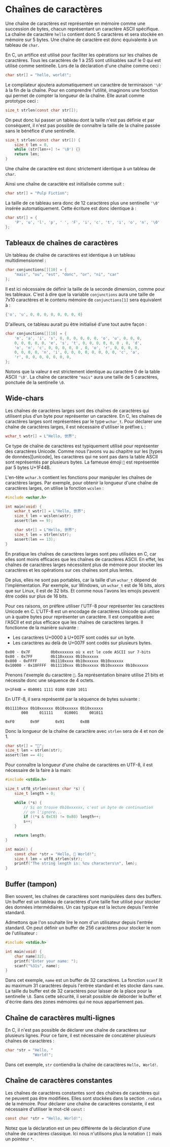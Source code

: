 # Chaînes de caractères

Une chaîne de caractères est représentée en mémoire comme une succession de bytes, chacun représentant un caractère ASCII spécifique. La chaîne de caractère `hello` contient donc 5 caractères et sera stockée en mémoire sur 5 bytes. Une chaîne de caractère est donc équivalente à un tableau de `char`.

En C, un artifice est utilisé pour faciliter les opérations sur les chaînes de caractères. Tous les caractères de 1 à 255 sont utilisables sauf le 0 qui est utilisé comme sentinelle. Lors de la déclaration d'une chaîne comme ceci :

```c
char str[] = "hello, world!";
```

Le compilateur ajoutera automatiquement un caractère de terminaison `'\0'` à la fin de la chaîne. Pour en comprendre l'utilité, imaginons une fonction qui permet de compter la longueur de la chaîne. Elle aurait comme prototype ceci :

```c
size_t strlen(const char str[]);
```

On peut donc lui passer un tableau dont la taille n'est pas définie et par conséquent, il n'est pas possible de connaître la taille de la chaîne passée sans le bénéfice d'une sentinelle.

```c
size_t strlen(const char str[]) {
    size_t len = 0,
    while (str[len++] != '\0') {}
    return len;
}
```

Une chaîne de caractère est donc strictement identique à un tableau de `char`.

Ainsi une chaîne de caractère est initialisée comme suit :

```c
char str[] = "Pulp Fiction";
```

La taille de ce tableau sera donc de 12 caractères plus une sentinelle `'\0'` insérée automatiquement. Cette écriture est donc identique à :

```c
char str[] = {
    'P', 'u', 'l', 'p', ' ', 'F', 'i', 'c', 't', 'i', 'o', 'n', '\0'
};
```

## Tableaux de chaînes de caractères

Un tableau de chaîne de caractères est identique à un tableau multidimensionnel :

```c
char conjunctions[][10] = {
    "mais", "ou", "est", "donc", "or", "ni", "car"
};
```

Il est ici nécessaire de définir la taille de la seconde dimension, comme pour les tableaux. C'est à dire que la variable `conjunctions` aura une taille de 7x10 caractères et le contenu mémoire de `conjunctions[1]` sera équivalent à :

```c
{'o', 'u', 0, 0, 0, 0, 0, 0, 0, 0}
```

D'ailleurs, ce tableau aurait pu être initialisé d'une tout autre façon :

```c
char conjunctions[][10] = {
    'm', 'a', 'i', 's', 0, 0, 0, 0, 0, 0, 'o', 'u', 0, 0, 0,
    0, 0, 0, 0, 0, 'e', 's', 't', 0, 0, 0, 0, 0, 0 , 0, 'd',
    'o', 'n', 'c', 0, 0, 0, 0, 0 , 0, 'o', 'r', 0, 0, 0, 0,
    0, 0, 0, 0, 'n', 'i', 0, 0, 0, 0, 0, 0, 0, 0, 'c', 'a',
    'r', 0, 0, 0, 0, 0, 0, 0,
};
```

Notons que la valeur `0` est strictement identique au caractère 0 de la table ASCII `'\0'`. La chaîne de caractère `"mais"` aura une taille de 5 caractères, ponctuée de la sentinelle `\0`.

## Wide-chars

Les chaînes de caractères larges sont des chaînes de caractères qui utilisent plus d'un byte pour représenter un caractère. En C, les chaînes de caractères larges sont représentées par le type `wchar_t`. Pour déclarer une chaîne de caractères larges, il est nécessaire d'utiliser le préfixe `L` :

```c
wchar_t wstr[] = L"Hello, 世界";
```

Ce type de chaîne de caractères est typiquement utilisé pour représenter des caractères Unicode. Comme nous l'avons vu au chapitre sur les [types de données][unicode], les caractères qui ne sont pas dans la table ASCII sont représentés par plusieurs bytes. La fameuse émoji `👋` est représentée par 5 bytes U+1F44B.

L'en-tête `wchar.h` contient les fonctions pour manipuler les chaînes de caractères larges. Par exemple, pour obtenir la longueur d'une chaîne de caractères larges, on utilise la fonction `wcslen` :

```c
#include <wchar.h>

int main(void) {
    wchar_t wstr[] = L"Hello, 世界";
    size_t len = wcslen(wstr);
    assert(len == 9);

    char str[] = L"Hello, 世界";
    size_t len = strlen(str);
    assert(len == 13);
}
```

En pratique les chaînes de caractères larges sont peu utilisées en C, car elles sont moins efficaces que les chaînes de caractères ASCII. En effet, les chaînes de caractères larges nécessitent plus de mémoire pour stocker les caractères et les opérations sur ces chaînes sont plus lentes.

De plus, elles ne sont pas portables, car la taille d'un `wchar_t` dépend de l'implémentation. Par exemple, sur Windows, un `wchar_t` est de 16 bits, alors que sur Linux, il est de 32 bits. Et comme nous l'avons les emojis peuvent être codés sur plus de 16 bits.

Pour ces raisons, on préfère utiliser l'UTF-8 pour représenter les caractères Unicode en C. L'UTF-8 est un encodage de caractères Unicode qui utilise un à quatre bytes pour représenter un caractère. Il est compatible avec l'ASCII et est plus efficace que les chaînes de caractères larges. Il fonctionne de la manière suivante :

- Les caractères U+0000 à U+007F sont codés sur un byte.
- Les caractères au delà de U+007F sont codés sur plusieurs bytes.

```text
0x00 - 0x7F         0b0xxxxxxx où x est le code ASCII sur 7-bits
0x80 - 0x7FF        0b110xxxxx 0b10xxxxxx
0x800 - 0xFFFF      0b1110xxxx 0b10xxxxxx 0b10xxxxxx
0x10000 - 0x10FFFF  0b11110xxx 0b10xxxxxx 0b10xxxxxx 0b10xxxxxx
```

Prenons l'exemple du caractère `👋`. Sa représentation binaire utilise 21 bits et nécessite donc une séquence de 4 octets.

```text
U+1F44B = 0b0001 1111 0100 0100 1011
```

En UTF-8, il sera représenté par la séquence de bytes suivante :

```text
0b11110xxx 0b10xxxxxx 0b10xxxxxx 0b10xxxxxx
       000     011111     010001     001011

0xF0       0x9F       0x91       0x8B
```

Donc la longueur de la chaîne de caractère avec `strlen` sera de 4 et non de 1.

```c
char str[] = "👋";
size_t len = strlen(str);
assert(len == 4);
```

Pour connaître la longueur d'une chaîne de caractères en UTF-8, il est nécessaire de la faire à la main:

```c
#include <stdio.h>

size_t utf8_strlen(const char *s) {
    size_t length = 0;

    while (*s) {
        // Si on trouve 0b10xxxxxx, c'est un byte de continuation
        // on l'ignore...
        if ((*s & 0xC0) != 0x80) length++;
        s++;
    }

    return length;
}

int main() {
    const char *str = "Hello, 👋 World!";
    size_t len = utf8_strlen(str);
    printf("The string length is: %zu characters\n", len);
}
```

## Buffer (tampon)

Bien souvent, les chaînes de caractères sont manipulées dans des buffers. Un buffer est un tableau de caractères d'une taille fixe utilisé pour stocker des données intermédiaires. Un cas typique est la lecture depuis l'entrée standard.

Admettons que l'on souhaite lire le nom d'un utilisateur depuis l'entrée standard. On peut définir un buffer de 256 caractères pour stocker le nom de l'utilisateur :

```c
#include <stdio.h>

int main(void) {
    char name[32];
    printf("Enter your name: ");
    scanf("%31s", name);
}
```

Dans cet exemple, `name` est un buffer de 32 caractères. La fonction `scanf` lit au maximum 31 caractères depuis l'entrée standard et les stocke dans `name`. La taille du buffer est de 32 caractères pour laisser de la place pour la sentinelle `\0`. Sans cette sécurité, il serait possible de déborder le buffer et d'écrire dans des zones mémoires qui ne nous appartiennent pas.

## Chaîne de caractères multi-lignes

En C, il n'est pas possible de déclarer une chaîne de caractères sur plusieurs lignes. Pour ce faire, il est nécessaire de concaténer plusieurs chaînes de caractères :

```c
char *str = "Hello, "
            "World!";
```

Dans cet exemple, `str` contiendra la chaîne de caractères `Hello, World!`.

## Chaîne de caractères constantes

Les chaînes de caractères constantes sont des chaînes de caractères qui ne peuvent pas être modifiées. Elles sont stockées dans la section `.rodata` de la mémoire. Pour déclarer une chaîne de caractères constante, il est nécessaire d'utiliser le mot-clé `const` :

```c
const char *str = "Hello, World!";
```

Notez que la déclaration est un peu différente de la déclaration d'une chaîne de caractères classique. Ici nous n'utilisons plus la notation `[]` mais un pointeur `*`.
